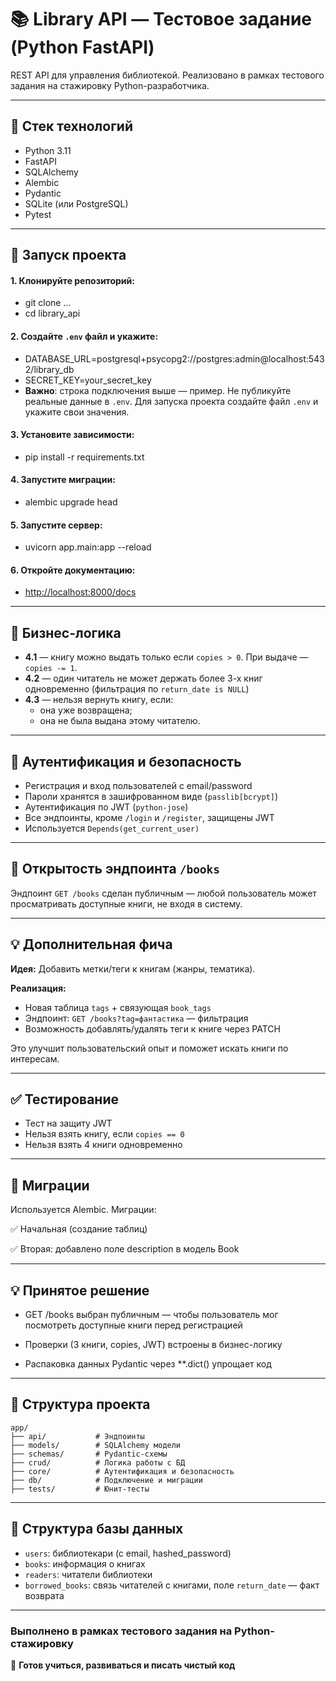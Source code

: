 # 📚 Library API — Тестовое задание (Python FastAPI)

REST API для управления библиотекой. Реализовано в рамках тестового задания на стажировку Python-разработчика.

---

## 🚀 Стек технологий

- Python 3.11
- FastAPI
- SQLAlchemy
- Alembic
- Pydantic
- SQLite (или PostgreSQL)
- Pytest

---

## 🚀 Запуск проекта

#### 1. Клонируйте репозиторий:
- git clone ...
- cd library_api
   
#### 2. Создайте `.env` файл и укажите:
- DATABASE_URL=postgresql+psycopg2://postgres:admin@localhost:5432/library_db
- SECRET_KEY=your_secret_key
- **Важно**: строка подключения выше — пример. Не публикуйте реальные данные в `.env`. Для запуска проекта создайте файл `.env` и укажите свои значения.

#### 3. Установите зависимости:
- pip install -r requirements.txt


#### 4. Запустите миграции:
- alembic upgrade head


#### 5. Запустите сервер:
- uvicorn app.main:app --reload


#### 6. Откройте документацию:
- [http://localhost:8000/docs](http://localhost:8000/docs)

---

## 📌 Бизнес-логика

- **4.1** — книгу можно выдать только если `copies > 0`. При выдаче — `copies -= 1`.
- **4.2** — один читатель не может держать более 3-х книг одновременно (фильтрация по `return_date is NULL`)
- **4.3** — нельзя вернуть книгу, если:
   - она уже возвращена;
   - она не была выдана этому читателю.

---

## 🔐 Аутентификация и безопасность

- Регистрация и вход пользователей с email/password
- Пароли хранятся в зашифрованном виде (`passlib[bcrypt]`)
- Аутентификация по JWT (`python-jose`)
- Все эндпоинты, кроме `/login` и `/register`, защищены JWT
- Используется `Depends(get_current_user)`

---

## 📘 Открытость эндпоинта `/books`

Эндпоинт `GET /books` сделан публичным — любой пользователь может просматривать доступные книги, не входя в систему.

---

## 💡 Дополнительная фича

**Идея:** Добавить метки/теги к книгам (жанры, тематика).

**Реализация:**
- Новая таблица `tags` + связующая `book_tags`
- Эндпоинт: `GET /books?tag=фантастика` — фильтрация
- Возможность добавлять/удалять теги к книге через PATCH

Это улучшит пользовательский опыт и поможет искать книги по интересам.

---

## ✅ Тестирование

- Тест на защиту JWT
- Нельзя взять книгу, если `copies == 0`
- Нельзя взять 4 книги одновременно

---

## 🔄 Миграции
Используется Alembic. Миграции:

✅ Начальная (создание таблиц)

✅ Вторая: добавлено поле description в модель Book

---

## 💡 Принятое решение
- GET /books выбран публичным — чтобы пользователь мог посмотреть доступные книги перед регистрацией

- Проверки (3 книги, copies, JWT) встроены в бизнес-логику

- Распаковка данных Pydantic через **.dict() упрощает код

---

## 📂 Структура проекта
```
app/
├── api/           # Эндпоинты
├── models/        # SQLAlchemy модели
├── schemas/       # Pydantic-схемы
├── crud/          # Логика работы с БД
├── core/          # Аутентификация и безопасность
├── db/            # Подключение и миграции
├── tests/         # Юнит-тесты
```
---

## 🧬 Структура базы данных

- `users`: библиотекари (с email, hashed_password)
- `books`: информация о книгах
- `readers`: читатели библиотеки
- `borrowed_books`: связь читателей с книгами, поле `return_date` — факт возврата

---

### **Выполнено в рамках тестового задания на Python-стажировку**
🐍 **Готов учиться, развиваться и писать чистый код**
